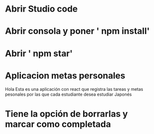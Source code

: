 # Abrir Studio code 

# Abrir consola y poner ' npm install'


# Abrir ' npm star'

# Aplicacion metas personales 

Hola Esta es una aplicación con react que registra las tareas y metas pesonales por las que cada estudiante desea estudiar Japonés 

# Tiene la opción de borrarlas y marcar como completada  
